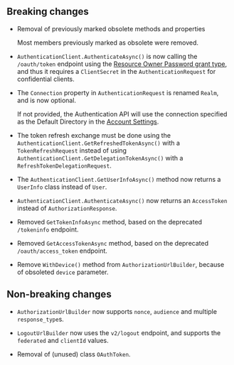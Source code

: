 ## Breaking changes

* Removal of previously marked obsolete methods and properties

  Most members previously marked as obsolete were removed.
  
* `AuthenticationClient.AuthenticateAsync()` is now calling the `/oauth/token` endpoint using the [Resource Owner Password grant type](https://auth0.com/docs/api/authentication#resource-owner-password),
and thus it requires a `ClientSecret` in the `AuthenticationRequest` for confidential clients.

* The `Connection` property in `AuthenticationRequest` is renamed `Realm`, and is now optional. 

  If not provided, the Authentication API will use the connection specified as the Default Directory in the [Account Settings](https://manage.auth0.com/#/account).


* The token refresh exchange must be done using the `AuthenticationClient.GetRefreshedTokenAsync()` with a `TokenRefreshRequest` 
instead of using `AuthenticationClient.GetDelegationTokenAsync()` with a `RefreshTokenDelegationRequest`.

* The `AuthenticationClient.GetUserInfoAsync()` method now returns a `UserInfo` class instead of `User`.

* `AuthenticationClient.AuthenticateAsync()` now returns an `AccessToken` instead of `AuthorizationResponse`. 

* Removed `GetTokenInfoAsync` method, based on the deprecated `/tokeninfo` endpoint.

* Removed `GetAccessTokenAsync` method, based on the deprecated `/oauth/access_token` endpoint.

* Remove `WithDevice()` method from `AuthorizationUrlBuilder`, because of obsoleted `device` parameter.

## Non-breaking changes

* `AuthorizationUrlBuilder` now supports `nonce`, `audience` and multiple `response_type`s.

* `LogoutUrlBuilder` now uses the `v2/logout` endpoint, and supports the `federated` and `clientId` values.

* Removal of (unused) class `OAuthToken`. 